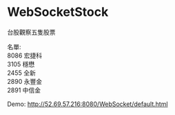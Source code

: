 # WebSocketStock
台股觀察五隻股票

名單:
<br/>8086 宏捷科
<br/>3105 穩懋
<br/>2455 全新
<br/>2890 永豐金
<br/>2891 中信金

Demo: http://52.69.57.216:8080/WebSocket/default.html
